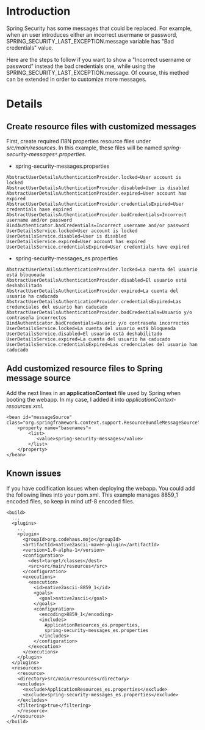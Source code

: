 # Introduction #

Spring Security has some messages that could be replaced. For example, when an user introduces either an incorrect usermane or password, SPRING\_SECURITY\_LAST\_EXCEPTION.message variable has "Bad credentials" value.

Here are the steps to follow if you want to show a "Incorrect username or password" instead the bad credentials one, while using the SPRING\_SECURITY\_LAST\_EXCEPTION.message. Of course, this method can be extended in order to customize more messages.

# Details #

## Create resource files with customized messages ##

First, create required I18N properties resource files under _src/main/resources_. In this example, these files will be named _spring-security-messages`*`.properties_.
  * spring-security-messages.properties
```
AbstractUserDetailsAuthenticationProvider.locked=User account is locked
AbstractUserDetailsAuthenticationProvider.disabled=User is disabled
AbstractUserDetailsAuthenticationProvider.expired=User account has expired
AbstractUserDetailsAuthenticationProvider.credentialsExpired=User credentials have expired
AbstractUserDetailsAuthenticationProvider.badCredentials=Incorrect username and/or password
BindAuthenticator.badCredentials=Incorrect username and/or password
UserDetailsService.locked=User account is locked
UserDetailsService.disabled=User is disabled
UserDetailsService.expired=User account has expired
UserDetailsService.credentialsExpired=User credentials have expired
```

  * spring-security-messages\_es.properties
```
AbstractUserDetailsAuthenticationProvider.locked=La cuenta del usuario está bloqueada
AbstractUserDetailsAuthenticationProvider.disabled=El usuario está deshabilitado
AbstractUserDetailsAuthenticationProvider.expired=La cuenta del usuario ha caducado
AbstractUserDetailsAuthenticationProvider.credentialsExpired=Las credenciales del usuario han caducado
AbstractUserDetailsAuthenticationProvider.badCredentials=Usuario y/o contraseña incorrectos
BindAuthenticator.badCredentials=Usuario y/o contraseña incorrectos
UserDetailsService.locked=La cuenta del usuario está bloqueada
UserDetailsService.disabled=El usuario está deshabilitado
UserDetailsService.expired=La cuenta del usuario ha caducado
UserDetailsService.credentialsExpired=Las credenciales del usuario han caducado
```

## Add customized resource files to Spring message source ##

Add the next lines in an **applicationContext** file used by Spring when booting the webapp. In my case, I added it into _applicationContext-resources.xml_.

```
<bean id="messageSource" class="org.springframework.context.support.ResourceBundleMessageSource">  
	<property name="basenames">  
		<list>
		   <value>spring-security-messages</value>
		</list>
	</property>
</bean>
```

## Known issues ##
If you have codification issues when deploying the webapp. You could add the following lines into your pom.xml. This example manages 8859\_1 encoded files, so keep in mind utf-8 encoded files.
```
<build>
  ...
  <plugins>
    ...
    <plugin>
      <groupId>org.codehaus.mojo</groupId>
      <artifactId>native2ascii-maven-plugin</artifactId>
      <version>1.0-alpha-1</version>
      <configuration>
        <dest>target/classes</dest>
        <src>src/main/resources</src>
      </configuration>
      <executions>
        <execution>
          <id>native2ascii-8859_1</id>
          <goals>
            <goal>native2ascii</goal>
          </goals>
          <configuration>
            <encoding>8859_1</encoding>
            <includes>
              ApplicationResources_es.properties,
              spring-security-messages_es.properties
            </includes>
          </configuration>
        </execution>
      </executions>
    </plugin>
  </plugins>
  <resources>
    <resource>
    <directory>src/main/resources</directory>
    <excludes>
      <exclude>ApplicationResources_es.properties</exclude>
      <exclude>spring-security-messages_es.properties</exclude>
    </excludes>
    <filtering>true</filtering>
    </resource>
  </resources>
</build>
```